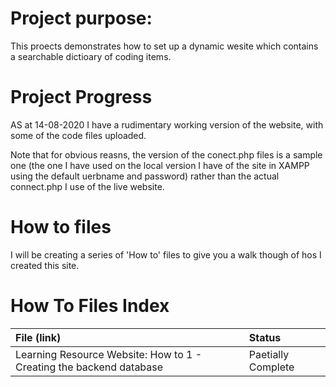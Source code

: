 # Project purpose:

This proects demonstrates how to set up a dynamic wesite which contains a searchable dictioary of coding items.

# Project Progress

AS at 14-08-2020 I have a rudimentary working version of the website, with some of the code files uploaded.

Note that for obvious reasns, the version of the conect.php files is a sample one (the one I have used on the local version I have of the site in XAMPP using the default uerbname and password) rather than the actual connect.php I use of the live website.

# How to files

I will be creating a series of 'How to' files to give you a walk though of hos I created this site.

# How To Files Index

| File (link) | Status |
|:------|:---------|
| Learning Resource Website: How to 1 - Creating the backend database | Paetially Complete |
